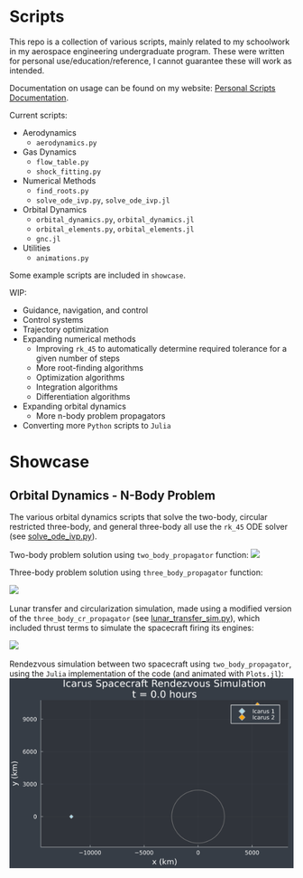 # Scripts

This repo is a collection of various scripts, mainly related to my schoolwork in my aerospace engineering undergraduate program. These were written for personal use/education/reference, I cannot guarantee these will work as intended. 

Documentation on usage can be found on my website: [Personal Scripts Documentation](https://michaszj.github.io/#docs).

Current scripts:
- Aerodynamics
  - `aerodynamics.py`
- Gas Dynamics
  - `flow_table.py`
  - `shock_fitting.py`
- Numerical Methods
  - `find_roots.py`
  - `solve_ode_ivp.py`, `solve_ode_ivp.jl`
- Orbital Dynamics
  - `orbital_dynamics.py`, `orbital_dynamics.jl`
  - `orbital_elements.py`, `orbital_elements.jl`
  - `gnc.jl`
- Utilities
  - `animations.py`

Some example scripts are included in `showcase`.

WIP:
- Guidance, navigation, and control
- Control systems
- Trajectory optimization
- Expanding numerical methods
  - Improving `rk_45` to automatically determine required tolerance for a given number of steps
  - More root-finding algorithms
  - Optimization algorithms
  - Integration algorithms
  - Differentiation algorithms
- Expanding orbital dynamics
  - More n-body problem propagators
- Converting more `Python` scripts to `Julia`

# Showcase
## Orbital Dynamics - N-Body Problem
The various orbital dynamics scripts that solve the two-body, circular restricted three-body, and general three-body all use the `rk_45` ODE solver (see [solve_ode_ivp.py](https://github.com/MichaszJ/scripts/blob/main/Numerical-Methods/solve_ode_ivp.py)). 

Two-body problem solution using `two_body_propagator` function:
![](images/animation1.gif)

Three-body problem solution using `three_body_propagator` function:

![](images/animation2.gif)

Lunar transfer and circularization simulation, made using a modified version of the `three_body_cr_propagator` (see [lunar_transfer_sim.py](https://github.com/MichaszJ/scripts/blob/main/Showcase/lunar_transfer_sim.py)), which included thrust terms to simulate the spacecraft firing its engines:

![](images/animation3.gif)

Rendezvous simulation between two spacecraft using `two_body_propagator`, using the `Julia` implementation of the code (and animated with `Plots.jl`):
![](images/animation4.gif)